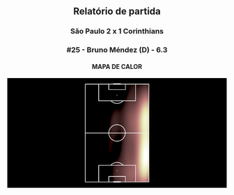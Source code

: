 <h2 style="text-align: center;">Relatório de partida</h3>

<h3 style="text-align: center;">São Paulo 2 x 1 Corinthians</h3>

<h3 style="text-align: center;">#25 - Bruno Méndez (D) - 6.3</h3>

<h4 style="text-align: center;">MAPA DE CALOR</h3>
<img src=heatmaps/11067371_923000.png>
